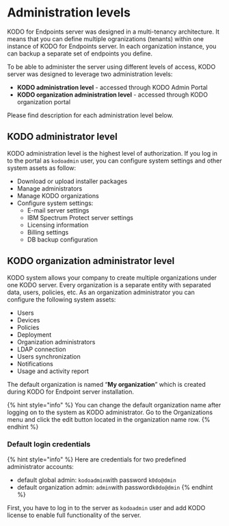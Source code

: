 # Administration levels

KODO for Endpoints server was designed in a multi-tenancy architecture. It means that you can define multiple ogranizations \(tenants\) within one instance of KODO for Endpoints server. In each organization instance, you can backup a separate set of endpoints you define. 

To be able to administer the server using different levels of access, KODO server was designed to leverage  two administration levels:

* **KODO administration level** - accessed through KODO Admin Portal
* **KODO organization administration level** - accessed through KODO organization portal

Please find description for each administration level below.

## KODO administrator level

KODO administration level is the highest level of authorization. If you log in to the portal as `kodoadmin` user,  you can configure system settings and other system assets as follow:

* Download or upload installer packages
* Manage administrators
* Manage KODO organizations
* Configure system settings:
  * E-mail server settings
  * IBM Spectrum Protect server settings
  * Licensing information
  * Billing settings
  * DB backup configuration

## KODO organization administrator level

KODO system allows your company to create multiple organizations under one KODO server. Every organization is a separate entity with separated data, users, policies, etc. As an organization administrator you can configure the following system assets:

* Users
* Devices
* Policies
* Deployment
* Organization administrators
* LDAP connection
* Users synchronization
* Notifications
* Usage and activity report

The default organization is named “**My organization**” which is created during KODO for Endpoint server installation.

{% hint style="info" %}
You can change the default organization name after logging on to the system as KODO administrator. Go to the Organizations menu and click the edit button located in the organization name row.
{% endhint %}

### Default login credentials

{% hint style="info" %}
Here are credentials for two predefined administrator accounts:

* default global admin: `kodoadmin`with password `k0do@dmin` 
* default organization admin: `admin`with password`k0do@dmin`
{% endhint %}

First, you have to log in to the server as `kodoadmin` user and add KODO license to enable full functionality of the server.



